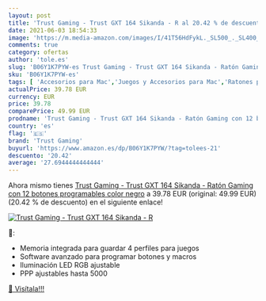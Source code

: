 ```yaml
---
layout: post
title: 'Trust Gaming - Trust GXT 164 Sikanda - R al 20.42 % de descuento'
date: 2021-06-03 18:54:33
image: 'https://m.media-amazon.com/images/I/41T56HdFykL._SL500_._SL400_.jpg'
comments: true
category: ofertas
author: 'tole.es'
slug: 'B06Y1K7PYW-es Trust Gaming - Trust GXT 164 Sikanda - Ratón Gaming con 12...'
sku: 'B06Y1K7PYW-es'
tags: [ 'Accesorios para Mac','Juegos y Accesorios para Mac','Ratones para gamers para Mac','Videojuegos','ratón','trust gaming', ]
actualPrice: 39.78 EUR
currency: EUR
price: 39.78
comparePrice: 49.99 EUR
prodname: 'Trust Gaming - Trust GXT 164 Sikanda - Ratón Gaming con 12 botones programables  color negro'
country: 'es'
flag: '🇪🇸'
brand: 'Trust Gaming'
buyurl: 'https://www.amazon.es/dp/B06Y1K7PYW/?tag=tolees-21'
descuento: '20.42'
average: '27.6944444444444'
---
```


Ahora mismo tienes [Trust Gaming - Trust GXT 164 Sikanda - Ratón Gaming con 12 botones programables  color negro](https://www.amazon.es/dp/B06Y1K7PYW/?tag=tolees-21) a 39.78 EUR (original: 49.99 EUR) (20.42 %  de descuento) en el siguiente enlace!

[![Trust Gaming - Trust GXT 164 Sikanda - R](https://m.media-amazon.com/images/I/41T56HdFykL._SL500_._SL400_.jpg)](https://www.amazon.es/dp/B06Y1K7PYW/?tag=tolees-21)

🔎:

- Memoria integrada para guardar 4 perfiles para juegos
- Software avanzado para programar botones y macros
- Iluminación LED RGB ajustable
- PPP ajustables hasta 5000

[🛒 Visítala!!!](https://www.amazon.es/dp/B06Y1K7PYW/?tag=tolees-21)
